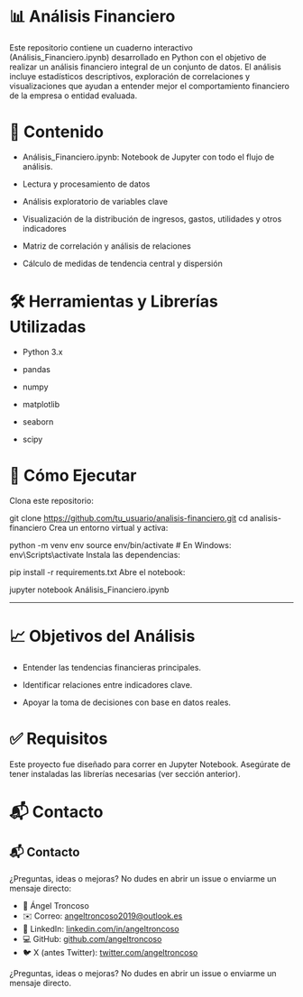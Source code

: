 

# 📊 Análisis Financiero

Este repositorio contiene un cuaderno interactivo (Análisis_Financiero.ipynb) desarrollado en Python con el objetivo de realizar un análisis financiero integral de un conjunto de datos. El análisis incluye estadísticos descriptivos, exploración de correlaciones y visualizaciones que ayudan a entender mejor el comportamiento financiero de la empresa o entidad evaluada.

# 📁 Contenido
- Análisis_Financiero.ipynb: Notebook de Jupyter con todo el flujo de análisis.

- Lectura y procesamiento de datos

- Análisis exploratorio de variables clave

- Visualización de la distribución de ingresos, gastos, utilidades y otros indicadores

- Matriz de correlación y análisis de relaciones

- Cálculo de medidas de tendencia central y dispersión

# 🛠️ Herramientas y Librerías Utilizadas
- Python 3.x

- pandas

- numpy

- matplotlib

- seaborn

- scipy

# 🚀 Cómo Ejecutar
Clona este repositorio:

git clone https://github.com/tu_usuario/analisis-financiero.git
cd analisis-financiero
Crea un entorno virtual y activa:

python -m venv env
source env/bin/activate  # En Windows: env\Scripts\activate
Instala las dependencias:

pip install -r requirements.txt
Abre el notebook:

jupyter notebook Análisis_Financiero.ipynb

---

# 📈 Objetivos del Análisis
- Entender las tendencias financieras principales.

- Identificar relaciones entre indicadores clave.

- Apoyar la toma de decisiones con base en datos reales.

# ✅ Requisitos
Este proyecto fue diseñado para correr en Jupyter Notebook. Asegúrate de tener instaladas las librerías necesarias (ver sección anterior).

# 📬 Contacto
## 📬 Contacto

¿Preguntas, ideas o mejoras? No dudes en abrir un issue o enviarme un mensaje directo:

- 💼 Ángel Troncoso  
- ✉️ Correo: [angeltroncoso2019@outlook.es](mailto:angeltroncoso2019@outlook.es)  
- 🔗 LinkedIn: [linkedin.com/in/angeltroncoso](https://linkedin.com/in/angeltroncoso)  
- 💻 GitHub: [github.com/angeltroncoso](https://github.com/angeltroncoso)  
- 🐦 X (antes Twitter): [twitter.com/angeltroncoso](https://x.com/AngelTronc26452)

¿Preguntas, ideas o mejoras? No dudes en abrir un issue o enviarme un mensaje directo.
